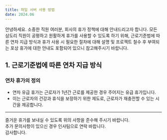 ```yaml
---
title: 파일 서버 사용 방법
date: 2024.06
---
```


안녕하세요. 소중한 직원 여러분, 
회사의 휴가 정책에 대해 안내드리고자 합니다. 모든 삼도리 직원이 공평하고 원활하게 휴가를 사용할 수 있도록 하기 위해, 근로기준법에 따른 연차 지급 방식과 휴가 사용 시 필요한 절차에 대해 설명 및 프로젝트 철수 후 부여되는 포상 휴가에 대한 안내도 포함되어 있으니 참고해주시기 바랍니다.


## 1. 근로기준법에 따른 연차 지급 방식

### 연차 휴가의 정의
- 연차 유급 휴가는 근로자가 1년간 근로를 제공한 경우 주어지는 유급 휴가입니다.
- 이는 근로자의 건강과 휴식을 보장하기 위한 제도로, 근로자가 재충전할 수 있는 시간을 제공합니다.



---

즐거운 휴가를 보내실 수 있도록 위의 사항을 준수해 주시기 바랍니다.<br>추가 문의사항이 있으신 경우 인사팀으로 연락 바랍니다.<br>감사합니다.
